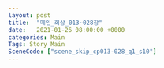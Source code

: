 ```yaml
---
layout: post
title:  "메인_회상_013~028장"
date:   2021-01-26 08:00:00 +0000
categories: Main
Tags: Story Main
SceneCode: ["scene_skip_cp013-028_q1_s10"]
---
```

